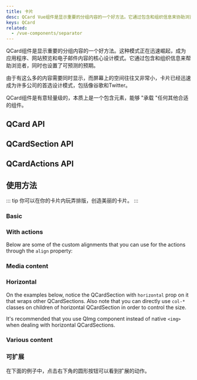 ```yaml
---
title: 卡片
desc: QCard Vue组件是显示重要的分组内容的一个好方法。它通过包含和组织信息来协助浏览者，同时也设置了可预测的预期。
keys: QCard
related:
  - /vue-components/separator
---
```


QCard组件是显示重要的分组内容的一个好方法。这种模式正在迅速崛起，成为应用程序、网站预览和电子邮件内容的核心设计模式。它通过包含和组织信息来帮助浏览者，同时也设置了可预测的预期。

由于有这么多的内容需要同时显示，而屏幕上的空间往往又非常小，卡片已经迅速成为许多公司的首选设计模式，包括像谷歌和Twitter。

QCard组件是有意轻量级的，本质上是一个包含元素，能够 "承载 "任何其他合适的组件。

## QCard API
<doc-api file="QCard" />

## QCardSection API
<doc-api file="QCardSection" />

## QCardActions API
<doc-api file="QCardActions" />

## 使用方法

::: tip
你可以在你的卡片内玩弄排版，创造美丽的卡片。
:::

### Basic
<doc-example title="Basic cards" file="QCard/Basic" />

### With actions
<doc-example title="Cards with actions" file="QCard/Actions" />

Below are some of the custom alignments that you can use for the actions through the `align` property:

<doc-example title="Aligning actions" file="QCard/ActionsAlignment" />

### Media content
<doc-example title="Cards with media content" file="QCard/Media" />

<doc-example title="Card with video" file="QCard/Video" />

<doc-example title="Card with parallax" file="QCard/Parallax" />

### Horizontal

On the examples below, notice the QCardSection with `horizontal` prop on it that wraps other QCardSections. Also note that you can directly use `col-*` classes on children of horizontal QCardSection in order to control the size.

It's recommended that you use QImg component instead of native `<img>` when dealing with horizontal QCardSections.

<doc-example title="Basic horizontal" file="QCard/HorizontalBasic" />

<doc-example title="More involved examples" file="QCard/HorizontalMoreInvolved" />

### Various content
<doc-example title="Various content" file="QCard/VariousContent" />

<doc-example title="表格" file="QCard/Table" />

<doc-example title="标签" file="QCard/Tabs" />

### 可扩展

在下面的例子中，点击右下角的圆形按钮可以看到扩展的动作。

<doc-example title="可扩展" file="QCard/Expandable" />
